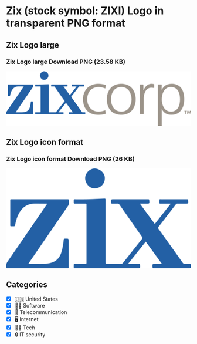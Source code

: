 # Zix (stock symbol: ZIXI) Logo in transparent PNG format

## Zix Logo large

### Zix Logo large Download PNG (23.58 KB)

![Zix Logo large Download PNG (23.58 KB)](/img/orig/ZIXI_BIG-77f700ad.png)

## Zix Logo icon format

### Zix Logo icon format Download PNG (26 KB)

![Zix Logo icon format Download PNG (26 KB)](/img/orig/ZIXI-aa9717bf.png)



## Categories
- [x] 🇺🇸 United States
- [x] 👨‍💻 Software
- [x] 📡 Telecommunication
- [x] 🖥️ Internet
- [x] 👩‍💻 Tech
- [x] 🔒 IT security
